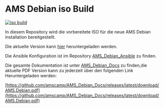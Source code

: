 # AMS Debian iso Build

[![iso build](https://github.com/amscamp/AMS_Debian/actions/workflows/build-debian.yml/badge.svg)](https://github.com/amscamp/AMS_Debian/actions/workflows/build-debian.yml)

In diesem Repository wird die vorbereitete ISO für die neue AMS Debian installation bereitgestellt.


Die aktuelle Version kann [hier](https://github.com/amscamp/AMS_Debian_Ansible/releases/latest) heruntergeladen werden.

Die Ansible Konfiguration ist im Repository [AMS_Debian_Ansible](https://github.com/amscamp/AMS_Debian_Ansible) zu finden.

Die gesamte Dokumentation ist unter [AMS_Debian_Docs](https://github.com/amscamp/AMS_Debian_Docs) zu finden,die aktuelle PDF Version kann zu jederzeit über den folgenden Link Heruntergeladen werden:

[https://github.com/amscamp/AMS_Debian_Docs/releases/latest/download/AMS.Debian.pdf](https://github.com/amscamp/AMS_Debian_Docs/releases/latest/download/AMS.Debian.pdf)